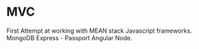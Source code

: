 # MVC
First Attempt at working with MEAN stack Javascript frameworks.  
MongoDB
Express - Passport 
Angular
Node.
